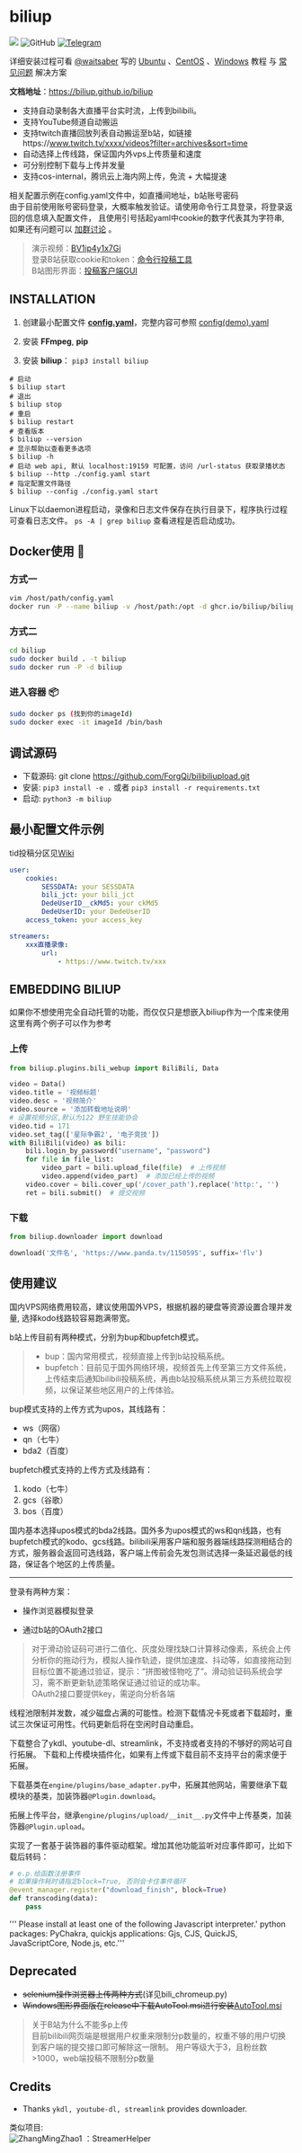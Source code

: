 # biliup
![](https://img.shields.io/badge/python-v3.7%2B-blue)
![GitHub](https://img.shields.io/github/license/ForgQi/bilibiliupload)
[![Telegram](https://img.shields.io/badge/Telegram-Group-blue.svg?logo=telegram)](https://t.me/+IkpIABHqy6U0ZTQ5)

详细安装过程可看 [@waitsaber](https://github.com/waitsaber) 写的 [Ubuntu](https://blog.waitsaber.org/archives/129) 、[CentOS](https://blog.waitsaber.org/archives/163) 
、[Windows](https://blog.waitsaber.org/archives/169) 教程
与 [常见问题](https://blog.waitsaber.org/archives/167) 解决方案

**文档地址**：<https://biliup.github.io/biliup>

* 支持自动录制各大直播平台实时流，上传到bilibili。
* 支持YouTube频道自动搬运
* 支持twitch直播回放列表自动搬运至b站，如链接https://www.twitch.tv/xxxx/videos?filter=archives&sort=time 
* 自动选择上传线路，保证国内外vps上传质量和速度
* 可分别控制下载与上传并发量
* 支持cos-internal，腾讯云上海内网上传，免流 + 大幅提速

相关配置示例在config.yaml文件中，如直播间地址，b站账号密码\
由于目前使用账号密码登录，大概率触发验证。请使用命令行工具登录，将登录返回的信息填入配置文件，
且使用引号括起yaml中cookie的数字代表其为字符串, 如果还有问题可以 [加群讨论](https://github.com/ForgQi/biliup/discussions/58#discussioncomment-2388776) 。
>演示视频：[BV1ip4y1x7Gi](https://www.bilibili.com/video/BV1ip4y1x7Gi) \
>登录B站获取cookie和token：[命令行投稿工具](https://github.com/ForgQi/biliup-rs) \
>B站图形界面：[投稿客户端GUI](https://github.com/ForgQi/Caution)
## INSTALLATION
1. 创建最小配置文件 [**config.yaml**](#最小配置文件示例)，完整内容可参照 [config(demo).yaml](https://github.com/ForgQi/bilibiliupload/blob/74b507f085c4545f5a1b3d1fbdd4c8fdef2be058/config(demo).yaml)

2. 安装 __FFmpeg__, __pip__
3. 安装 __biliup__：
`pip3 install biliup`
```shell
# 启动
$ biliup start
# 退出 
$ biliup stop
# 重启 
$ biliup restart
# 查看版本
$ biliup --version
# 显示帮助以查看更多选项
$ biliup -h
# 启动 web api, 默认 localhost:19159 可配置，访问 /url-status 获取录播状态
$ biliup --http ./config.yaml start
# 指定配置文件路径
$ biliup --config ./config.yaml start
```

Linux下以daemon进程启动，录像和日志文件保存在执行目录下，程序执行过程可查看日志文件。
`ps -A | grep biliup` 查看进程是否启动成功。


## Docker使用 🔨 
### 方式一
```bash
vim /host/path/config.yaml
docker run -P --name biliup -v /host/path:/opt -d ghcr.io/biliup/biliup/caution:latest
```
### 方式二
```bash
cd biliup
sudo docker build . -t biliup
sudo docker run -P -d biliup
```
### 进入容器 📦
```bash
sudo docker ps (找到你的imageId)
sudo docker exec -it imageId /bin/bash     
```

## 调试源码
* 下载源码: git clone https://github.com/ForgQi/bilibiliupload.git
* 安装: `pip3 install -e .` 或者 `pip3 install -r requirements.txt`
* 启动: `python3 -m biliup`
## 最小配置文件示例
tid投稿分区见[Wiki](https://github.com/ForgQi/biliup/wiki)
```yaml
user: 
    cookies:
        SESSDATA: your SESSDATA
        bili_jct: your bili_jct
        DedeUserID__ckMd5: your ckMd5
        DedeUserID: your DedeUserID
    access_token: your access_key

streamers:
    xxx直播录像: 
        url:
            - https://www.twitch.tv/xxx
```
## EMBEDDING BILIUP
如果你不想使用完全自动托管的功能，而仅仅只是想嵌入biliup作为一个库来使用这里有两个例子可以作为参考
### 上传
```python
from biliup.plugins.bili_webup import BiliBili, Data

video = Data()
video.title = '视频标题'
video.desc = '视频简介'
video.source = '添加转载地址说明'
# 设置视频分区,默认为122 野生技能协会
video.tid = 171
video.set_tag(['星际争霸2', '电子竞技'])
with BiliBili(video) as bili:
    bili.login_by_password("username", "password")
    for file in file_list:
        video_part = bili.upload_file(file)  # 上传视频
        video.append(video_part)  # 添加已经上传的视频
    video.cover = bili.cover_up('/cover_path').replace('http:', '')
    ret = bili.submit()  # 提交视频
```
### 下载
```python
from biliup.downloader import download

download('文件名', 'https://www.panda.tv/1150595', suffix='flv')
```
## 使用建议
国内VPS网络费用较高，建议使用国外VPS，根据机器的硬盘等资源设置合理并发量, 选择kodo线路较容易跑满带宽。

b站上传目前有两种模式，分别为bup和bupfetch模式。
>* bup：国内常用模式，视频直接上传到b站投稿系统。
>* bupfetch：目前见于国外网络环境，视频首先上传至第三方文件系统，上传结束后通知bilibili投稿系统，再由b站投稿系统从第三方系统拉取视频，以保证某些地区用户的上传体验。

bup模式支持的上传方式为upos，其线路有：
* ws（网宿）
* qn（七牛）
* bda2（百度）

bupfetch模式支持的上传方式及线路有：
1. kodo（七牛）
2. gcs（谷歌）
3. bos（百度）

国内基本选择upos模式的bda2线路。国外多为upos模式的ws和qn线路，也有bupfetch模式的kodo、gcs线路。bilibili采用客户端和服务器端线路探测相结合的方式，服务器会返回可选线路，客户端上传前会先发包测试选择一条延迟最低的线路，保证各个地区的上传质量。
***
登录有两种方案：

* 操作浏览器模拟登录

* 通过b站的OAuth2接口

>对于滑动验证码可进行二值化、灰度处理找缺口计算移动像素，系统会上传分析你的拖动行为，模拟人操作轨迹，提供加速度、抖动等，如直接拖动到目标位置不能通过验证，提示：“拼图被怪物吃了”。滑动验证码系统会学习，需不断更新轨迹策略保证通过验证的成功率。\
>OAuth2接口要提供key，需逆向分析各端

线程池限制并发数，减少磁盘占满的可能性。检测下载情况卡死或者下载超时，重试三次保证可用性。代码更新后将在空闲时自动重启。


下载整合了ykdl、youtube-dl、streamlink，不支持或者支持的不够好的网站可自行拓展。
下载和上传模块插件化，如果有上传或下载目前不支持平台的需求便于拓展。

下载基类在`engine/plugins/base_adapter.py`中，拓展其他网站，需要继承下载模块的基类，加装饰器`@Plugin.download`。

拓展上传平台，继承`engine/plugins/upload/__init__.py`文件中上传基类，加装饰器`@Plugin.upload`。

实现了一套基于装饰器的事件驱动框架。增加其他功能监听对应事件即可，比如下载后转码：
```python
# e.p.给函数注册事件
# 如果操作耗时请指定block=True, 否则会卡住事件循环
@event_manager.register("download_finish", block=True)
def transcoding(data):
    pass
```
'''
        Please install at least one of the following Javascript interpreter.'
        python packages: PyChakra, quickjs
        applications: Gjs, CJS, QuickJS, JavaScriptCore, Node.js, etc.'''
## Deprecated
* ~~selenium操作浏览器上传两种方式~~(详见bili_chromeup.py)
* ~~Windows图形界面版在release中下载AutoTool.msi进行安装~~[AutoTool.msi](https://github.com/ForgQi/bilibiliupload/releases/tag/v0.1.0)

>关于B站为什么不能多p上传\
目前bilibili网页端是根据用户权重来限制分p数量的，权重不够的用户切换到客户端的提交接口即可解除这一限制。
>用户等级大于3，且粉丝数>1000，web端投稿不限制分p数量
## Credits
* Thanks `ykdl, youtube-dl, streamlink` provides downloader.

类似项目:\
![ZhangMingZhao1](https://avatars2.githubusercontent.com/u/29058747?s=50&u=5f8c3acaa9d09f4396f00256c0ce6ef01452e92f&v=4) ：StreamerHelper
